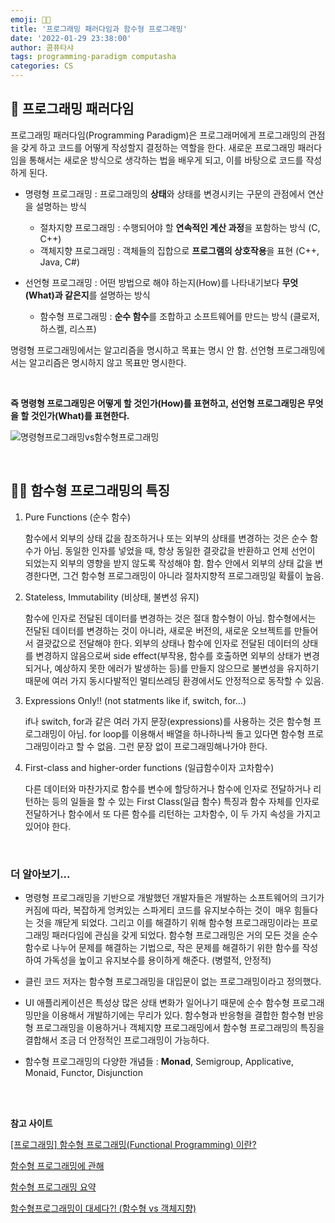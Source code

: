 ```yaml
---
emoji: 🤙🏻
title: '프로그래밍 패러다임과 함수형 프로그래밍'
date: '2022-01-29 23:38:00'
author: 콤퓨타샤
tags: programming-paradigm computasha
categories: CS
---
```


## 💫 프로그래밍 패러다임
프로그래밍 패러다임(Programming Paradigm)은 프로그래머에게 프로그래밍의 관점을 갖게 하고 코드를 어떻게 작성할지 결정하는 역할을 한다. 새로운 프로그래밍 패러다임을 통해서는 새로운 방식으로 생각하는 법을 배우게 되고, 이를 바탕으로 코드를 작성하게 된다.

- 명령형 프로그래밍 : 프로그래밍의 **상태**와 상태를 변경시키는 구문의 관점에서 연산을 설명하는 방식  

    - 절차지향 프로그래밍 : 수행되어야 할 **연속적인 계산 과정**을 포함하는 방식 (C, C++)
    - 객체지향 프로그래밍 : 객체들의 집합으로 **프로그램의 상호작용**을 표현 (C++, Java, C#)
- 선언형 프로그래밍 :  어떤 방법으로 해야 하는지(How)를 나타내기보다 **무엇(What)과 같은지**를 설명하는 방식
    - 함수형 프로그래밍 : **순수 함수**를 조합하고 소프트웨어를 만드는 방식 (클로저, 하스켈, 리스프)

명령형 프로그래밍에서는 알고리즘을 명시하고 목표는 명시 안 함. 선언형 프로그래밍에서는 알고리즘은 명시하지 않고 목표만 명시한다.

<br>

**즉 명령형 프로그래밍은 어떻게 할 것인가(How)를 표현하고, 선언형 프로그래밍은 무엇을 할 것인가(What)를 표현한다.**

![명령형프로그래밍vs함수형프로그래밍](/programming-paradigm.png)

<br>

## 🧘🏻 함수형 프로그래밍의 특징

1. Pure Functions (순수 함수)
    
    함수에서 외부의 상태 값을 참조하거나 또는 외부의 상태를 변경하는 것은 순수 함수가 아님. 동일한 인자를 넣었을 때, 항상 동일한 결괏값을 반환하고 언제 선언이 되었는지 외부의 영향을 받지 않도록 작성해야 함. 함수 안에서 외부의 상태 값을 변경한다면, 그건 함수형 프로그래밍이 아니라 절차지향적 프로그래밍일 확률이 높음.
    
    
2. Stateless, Immutability (비상태, 불변성 유지)
    
    함수에 인자로 전달된 데이터를 변경하는 것은 절대 함수형이 아님. 함수형에서는 전달된 데이터를 변경하는 것이 아니라, 새로운 버전의, 새로운 오브젝트를 만들어서 결괏값으로 전달해야 한다. 외부의 상태나 함수에 인자로 전달된 데이터의 상태를 변경하지 않음으로써 side effect(부작용, 함수를 호출하면 외부의 상태가 변경되거나, 예상하지 못한 에러가 발생하는 등)를 만들지 않으므로 불변성을 유지하기 때문에 여러 가지 동시다발적인 멀티쓰레딩 환경에서도 안정적으로 동작할 수 있음.  
    
    
3. Expressions Only!! (not statments like if, switch, for...)
    
    if나 switch, for과 같은 여러 가지 문장(expressions)를 사용하는 것은 함수형 프로그래밍이 아님. for loop를 이용해서 배열을 하나하나씩 돌고 있다면 함수형 프로그래밍이라고 할 수 없음. 그런 문장 없이 프로그래밍해나가야 한다.
    
    
4. First-class and higher-order functions (일급함수이자 고차함수)
    
    다른 데이터와 마찬가지로 함수를 변수에 할당하거나 함수에 인자로 전달하거나 리턴하는 등의 일들을 할 수 있는 First Class(일급 함수) 특징과 함수 자체를 인자로 전달하거나 함수에서 또 다른 함수를 리턴하는 고차함수, 이 두 가지 속성을 가지고 있어야 한다. 
    
    
<br>

### 더 알아보기...

- 명령형 프로그래밍을 기반으로 개발했던 개발자들은 개발하는 소프트웨어의 크기가 커짐에 따라, 복잡하게 엉켜있는 스파게티 코드를 유지보수하는 것이  매우 힘들다는 것을 깨닫게 되었다. 그리고 이를 해결하기 위해 함수형 프로그래밍이라는 프로그래밍 패러다임에 관심을 갖게 되었다. 함수형 프로그래밍은 거의 모든 것을 순수 함수로 나누어 문제를 해결하는 기법으로, 작은 문제를 해결하기 위한 함수를 작성하여 가독성을 높이고 유지보수를 용이하게 해준다. (병렬적, 안정적)  

- 클린 코드 저자는 함수형 프로그래밍을 대입문이 없는 프로그래밍이라고 정의했다.  

- UI 애플리케이션은 특성상 많은 상태 변화가 일어나기 때문에 순수 함수형 프로그래밍만을 이용해서 개발하기에는 무리가 있다. 함수형과 반응형을 결합한 함수형 반응형 프로그래밍을 이용하거나 객체지향 프로그래밍에서 함수형 프로그래밍의 특징을 결합해서 조금 더 안정적인 프로그래밍이 가능하다. 

- 함수형 프로그래밍의 다양한 개념들 : **Monad**, Semigroup, Applicative, Monaid, Functor, Disjunction


<br><br>

**참고 사이트**

[[프로그래밍] 함수형 프로그래밍(Functional Programming) 이란?](https://mangkyu.tistory.com/111)

[함수형 프로그래밍에 관해](https://medium.com/humanscape-tech/함수형-프로그래밍에-관해-7f6172599fc)

[함수형 프로그래밍 요약](https://velog.io/@kyusung/함수형-프로그래밍-요약)

[함수형프로그래밍이 대세다?! (함수형 vs 객체지향)](https://youtu.be/4ezXhCuT2mw)


<br><br>

```toc

```

